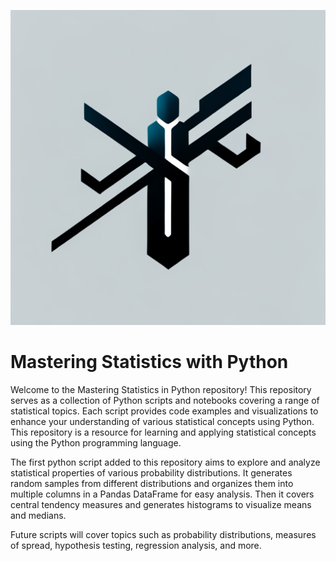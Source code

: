 


![Alt Text](https://github.com/johnurwin/Mastering_Statistics_with_Python/blob/main/Python_Statistics/logo.png)



# Mastering Statistics with Python

Welcome to the Mastering Statistics in Python repository! This repository serves as a collection of Python scripts and notebooks covering a range of statistical topics. 
Each script provides code examples and visualizations to enhance your understanding of various statistical concepts using Python.
This repository is a resource for learning and applying statistical concepts using the Python programming language. 

The first python script added to this repository aims to explore and analyze statistical properties of various probability distributions. It generates random samples from different distributions and organizes them into multiple columns in a Pandas DataFrame for easy analysis. Then it covers central tendency measures and generates histograms to visualize means and medians.

Future scripts will cover topics such as probability distributions, measures of spread, hypothesis testing, regression analysis, and more.
